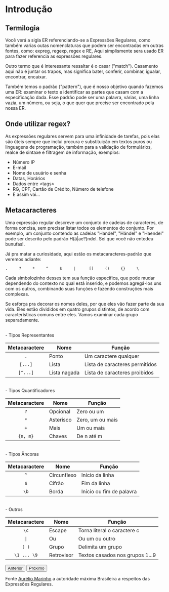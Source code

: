 # Introdução

## Termilogia

Você verá a sigla ER referenciando-se a Expressões Regulares, como também varias outas nomenclaturas que podem ser encontradas em outras fontes, como: expreg, regexp, regex e RE, Aqui simplismente sera usado ER para fazer referencia as expressões regulares.

Outro termo que é interessante ressaltar é o casar ("match"). Casamento aqui não é juntar os trapos, mas significa bater, conferir, combinar, igualar, encontrar, encaixar.

Também temos o padrão ("pattern"), que é nosso objetivo quando fazemos uma ER: examinar o texto e identificar as partes que casam com a especificação dada. Esse padrão pode ser uma palavra, várias, uma linha vazia, um número, ou seja, o que quer que precise ser encontrado pela nossa ER. 

## Onde utilizar regex?

As expressões regulares servem para uma infinidade de tarefas, pois elas são úteis sempre que inclui procura e substituição em textos puros ou linguagens de programação, também para a validação de formulários, realce de sintaxe e filtragem de informação, exemplos: 

- Número IP
- E-mail
- Nome de usuário e senha
- Datas, Horários
- Dados entre \<tags>
- RG, CPF, Cartão de Crédito, Número de telefone
- E assim vai...

## Metacaracteres

Uma expressão regular descreve um conjunto de cadeias de caracteres, de forma concisa, sem precisar listar todos os elementos do conjunto. Por exemplo, um conjunto contendo as cadeias "Handel", "Händel" e "Haendel" pode ser descrito pelo padrão H(ä\|ae?)ndel. Sei que você não entedeu bunufas!.

Já pra matar a curiosidade, aqui estão os metacaracteres-padrão que veremos adiante:

```
.     ?     *     ^     $     |      []     ()     {}     \
```

Cada simbolozinho desses tem sua função específica, que pode mudar dependendo do contexto no qual está inserido, e podemos agregá-los uns com os outros, combinando suas funções e fazendo construções mais complexas.

Se esforça pra decorar os nomes deles, por que eles vão fazer parte da sua vida. Eles estão divididos em quatro grupos distintos, de acordo com características comuns entre eles. Vamos examinar cada grupo separadamente.

<br>
- Tipos Representantes

| Metacaractere | Nome         | Função                         |
| :-----------: | ------------ | ------------------------------ |
|    `.`        | Ponto        | Um caractere qualquer          |
|  `[...]`      | Lista        | Lista de caracteres permitidos |
|  `[^...]`     | Lista nagada | Lista de caracteres proibidos  |

<br>
- Tipos Quantificadores

| Metacaractere | Nome      | Função           |
| :-----------: | --------- | ---------------- |
|    `?`        | Opcional  | Zero ou um       |
|  `*`          | Asterisco | Zero, um ou mais |
|  `+`          | Mais      | Um ou mais       |
|  `{n, m}`     | Chaves    | De n até m       |

<br>
- Tipos Âncoras

| Metacaractere | Nome         | Função                   |
| :-----------: | ------------ | ------------------------ |
|    `^`        | Circunflexo  | Início da linha          |
|  `$`          | Cifrão       | Fim da linha             |
|  `\b`         | Borda        | Início ou fim de palavra |

<br>
- Outros

| Metacaractere | Nome       | Função                          |
| :-----------: | ---------- | ------------------------------- |
|     `\c`      | Escape     | Torna literal o caractere c     |
|      `\|`     | Ou         | Ou um ou outro                  |
|      `( )`    | Grupo      | Delimita um grupo               |
|   `\1 ... \9` | Retrovisor | Textos casados nos grupos 1...9 |


<div class="nav-bottom">
	<button><a href="{{site.url}}">Anterior</a></button>
	<button><a href="{{site.url}}parte_1/representantes">Próximo</a></button>
</div>

Fonte [Aurélio Marinho](http://aurelio.net/regex/) a autoridade máxima Brasileira a respeitos das Expressões Regulares.